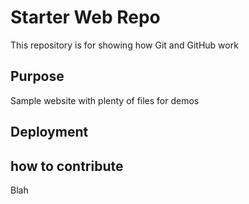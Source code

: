 # Starter Web Repo

This repository is for showing how Git and GitHub work

## Purpose

Sample website with plenty of files for demos

## Deployment

## how to contribute

Blah
